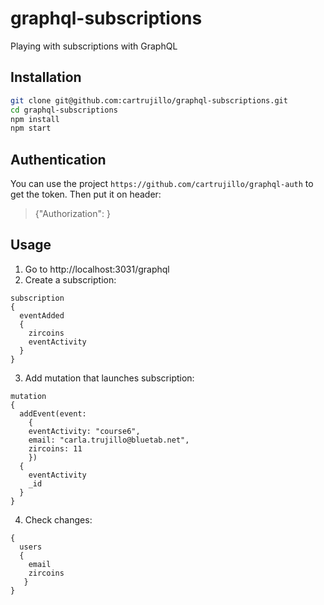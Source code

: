 # graphql-subscriptions

Playing with subscriptions with GraphQL

## Installation

```bash
git clone git@github.com:cartrujillo/graphql-subscriptions.git
cd graphql-subscriptions
npm install
npm start
```

## Authentication

You can use the project `https://github.com/cartrujillo/graphql-auth` to get the token. Then put it on header:

> {"Authorization": <token>}

## Usage

1. Go to http://localhost:3031/graphql
2. Create a subscription:
```
subscription
{
  eventAdded
  {
    zircoins
    eventActivity
  }
}
```
3. Add mutation that launches subscription:
```
mutation
{
  addEvent(event: 
    {
    eventActivity: "course6",
    email: "carla.trujillo@bluetab.net",
    zircoins: 11
    })
  {
    eventActivity
    _id
  }
}
```
4. Check changes:
```
{
  users
  {
    email
    zircoins
   }
}
```
